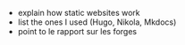 <!--
.. title: 012 - Static websites
.. slug: 012
.. date: 2023-02-28 05:41:40 UTC-05:00
.. tags: static website
.. status: draft
.. category: resources
.. link: 
.. description: 
.. type: text
-->

- explain how static websites work
- list the ones I used (Hugo, Nikola, Mkdocs)
- point to le rapport sur les forges